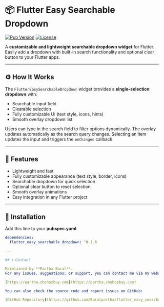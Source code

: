 # 📦 Flutter Easy Searchable Dropdown

[![Pub Version](https://img.shields.io/pub/v/flutter_easy_searchable_dropdown.svg)](https://pub.dev/packages/flutter_easy_searchable_dropdown)
[![License](https://img.shields.io/github/license/Baralpartha/flutter_easy_searchable_dropdown)](https://github.com/Baralpartha/flutter_easy_searchable_dropdown/blob/main/LICENSE)

A **customizable and lightweight searchable dropdown widget** for Flutter.  
Easily add a dropdown with built-in search functionality and optional clear button to your Flutter apps.

---

## ⚙️ How It Works

The `FlutterEasySearchableDropdown` widget provides a **single-selection dropdown** with:

- Searchable input field
- Clearable selection
- Fully customizable UI (text style, icons, hints)
- Smooth overlay dropdown list

Users can type in the search field to filter options dynamically. The overlay updates automatically as the search query changes. Selecting an item updates the input and triggers the `onChanged` callback.

---

## 🎨 Features

- Lightweight and fast
- Fully customizable appearance (text style, border, icons)
- Searchable dropdown for quick selection
- Optional clear button to reset selection
- Smooth overlay animations
- Easy integration in any Flutter project

---

## 🚀 Installation

Add this line to your **pubspec.yaml**:

```yaml
dependencies:
  flutter_easy_searchable_dropdown: ^0.1.6

---

## 📞 Contact

Maintained by **Partha Baral**.  
For any issues, suggestions, or support, you can contact me via my website:

[https://partha.shohozbuy.com](https://partha.shohozbuy.com)

You can also check the source code and report issues on GitHub:

[GitHub Repository](https://github.com/Baralpartha/flutter_easy_searchable_dropdown)
